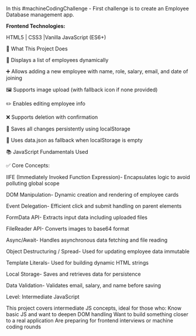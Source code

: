 In this #machineCodingChallenge - First challenge is to create an Employee Database management app.

<b>Frontend Technologies: </b>

HTML5 | CSS3 |Vanilla JavaScript (ES6+)


🚀 What This Project Does

🧑 Displays a list of employees dynamically

➕ Allows adding a new employee with name, role, salary, email, and date of joining

🖼️ Supports image upload (with fallback icon if none provided)

✏️ Enables editing employee info

❌ Supports deletion with confirmation

💾 Saves all changes persistently using localStorage

🔁 Uses data.json as fallback when localStorage is empty


📚 JavaScript Fundamentals Used

✅ Core Concepts:

IIFE (Immediately Invoked Function Expression)-	Encapsulates logic to avoid polluting global scope

DOM Manipulation-	Dynamic creation and rendering of employee cards

Event Delegation-	Efficient click and submit handling on parent elements

FormData API-	Extracts input data including uploaded files

FileReader API-	Converts images to base64 format

Async/Await-	Handles asynchronous data fetching and file reading

Object Destructuring / Spread-	Used for updating employee data immutable

Template Literals-	Used for building dynamic HTML strings

Local Storage-	Saves and retrieves data for persistence

Data Validation-	Validates email, salary, and name before saving



Level: Intermediate JavaScript

This project covers intermediate JS concepts, ideal for those who:
Know basic JS and want to deepen DOM handling
Want to build something closer to a real application
Are preparing for frontend interviews or machine coding rounds


